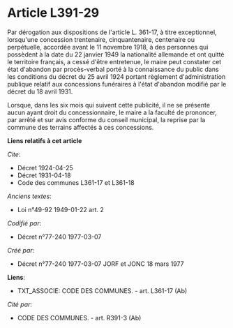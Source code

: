 # Article L391-29

Par dérogation aux dispositions de l'article L. 361-17, à titre exceptionnel, lorsqu'une concession trentenaire,
cinquantenaire, centenaire ou perpétuelle, accordée avant le 11 novembre 1918, à des personnes qui possèdent à la date du 22
janvier 1949 la nationalité allemande et ont quitté le territoire français, a cessé d'être entretenue, le maire peut
constater cet état d'abandon par procès-verbal porté à la connaissance du public dans les conditions du décret du 25 avril
1924 portant règlement d'administration publique relatif aux concessions funéraires à l'état d'abandon modifié par le décret
du 18 avril 1931.

Lorsque, dans les six mois qui suivent cette publicité, il ne se présente aucun ayant droit du concessionnaire, le maire a la
faculté de prononcer, par arrêté et sur avis conforme du conseil municipal, la reprise par la commune des terrains affectés à
ces concessions.

**Liens relatifs à cet article**

_Cite_:

  - Décret  1924-04-25
  - Décret  1931-04-18
  - Code des communes L361-17 et L361-18

_Anciens textes_:

  - Loi n°49-92 1949-01-22 art. 2

_Codifié par_:

  - Décret n°77-240 1977-03-07

_Créé par_:

  - Décret n°77-240 1977-03-07 JORF et JONC 18 mars 1977

**Liens**:

  - TXT_ASSOCIE: CODE DES COMMUNES. - art. L361-17 (Ab)

_Cité par_:

  - CODE DES COMMUNES. - art. R391-3 (Ab)
